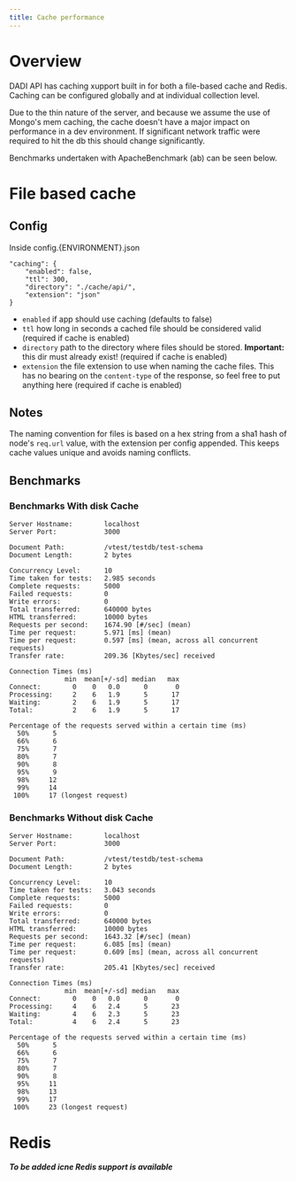 ```yaml
---
title: Cache performance
---
```


# Overview

DADI API has caching xupport built in for both a file-based cache and Redis. Caching can be configured globally and at individual collection level.

Due to the thin nature of the server, and because we assume the use of Mongo's mem caching, the cache doesn't have a major impact on performance in a dev environment. If significant network traffic were required to hit the db this should change significantly.

Benchmarks undertaken with ApacheBenchmark (ab) can be seen below.

# File based cache

## Config

Inside config.{ENVIRONMENT}.json

    "caching": {
        "enabled": false,
        "ttl": 300,
        "directory": "./cache/api/",
        "extension": "json"
    }

* `enabled` if app should use caching (defaults to false)
* `ttl` how long in seconds a cached file should be considered valid (required if cache is enabled)
* `directory` path to the directory where files should be stored. **Important:** this dir must already exist! (required if cache is enabled)
* `extension` the file extension to use when naming the cache files. This has no bearing on the `content-type` of the response, so feel free to put anything here (required if cache is enabled)

## Notes

The naming convention for files is based on a hex string from a sha1 hash of node's `req.url` value, with the extension per config appended. This keeps cache values unique and avoids naming conflicts.

## Benchmarks

### Benchmarks With disk Cache

    Server Hostname:        localhost
    Server Port:            3000

    Document Path:          /vtest/testdb/test-schema
    Document Length:        2 bytes

    Concurrency Level:      10
    Time taken for tests:   2.985 seconds
    Complete requests:      5000
    Failed requests:        0
    Write errors:           0
    Total transferred:      640000 bytes
    HTML transferred:       10000 bytes
    Requests per second:    1674.90 [#/sec] (mean)
    Time per request:       5.971 [ms] (mean)
    Time per request:       0.597 [ms] (mean, across all concurrent requests)
    Transfer rate:          209.36 [Kbytes/sec] received

    Connection Times (ms)
                  min  mean[+/-sd] median   max
    Connect:        0    0   0.0      0       0
    Processing:     2    6   1.9      5      17
    Waiting:        2    6   1.9      5      17
    Total:          2    6   1.9      5      17

    Percentage of the requests served within a certain time (ms)
      50%      5
      66%      6
      75%      7
      80%      7
      90%      8
      95%      9
      98%     12
      99%     14
     100%     17 (longest request)

### Benchmarks Without disk Cache

    Server Hostname:        localhost
    Server Port:            3000

    Document Path:          /vtest/testdb/test-schema
    Document Length:        2 bytes

    Concurrency Level:      10
    Time taken for tests:   3.043 seconds
    Complete requests:      5000
    Failed requests:        0
    Write errors:           0
    Total transferred:      640000 bytes
    HTML transferred:       10000 bytes
    Requests per second:    1643.32 [#/sec] (mean)
    Time per request:       6.085 [ms] (mean)
    Time per request:       0.609 [ms] (mean, across all concurrent requests)
    Transfer rate:          205.41 [Kbytes/sec] received

    Connection Times (ms)
                  min  mean[+/-sd] median   max
    Connect:        0    0   0.0      0       0
    Processing:     4    6   2.4      5      23
    Waiting:        4    6   2.3      5      23
    Total:          4    6   2.4      5      23

    Percentage of the requests served within a certain time (ms)
      50%      5
      66%      6
      75%      7
      80%      7
      90%      8
      95%     11
      98%     13
      99%     17
     100%     23 (longest request)

# Redis

**_To be added icne Redis support is available_**

